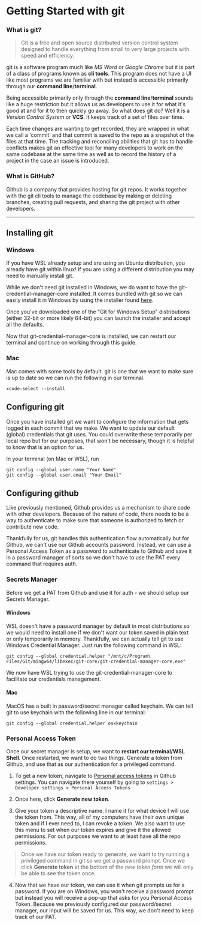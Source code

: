 # Getting Started with git

### What is git?

> Git is a free and open source distributed version control system designed to handle everything from small to very large projects with speed and efficiency.

git is a software program much like _MS Word_ or _Google Chrome_ but it is part of a class of programs known as **cli tools**. This program does not have a UI like most programs we are familiar with but instead is accessible primarily through our **command line**/**terminal**.

Being accessible primarily only through the **command line**/**terminal** sounds like a huge restriction but it allows us as developers to use it for what it's good at and for it to then quickly go away. So what does git do? Well it is a _Version Control System_ or **VCS**. It keeps track of a set of files over time.

Each time changes are wanting to get recorded, they are wrapped in what we call a 'commit' and that commit is saved to the repo as a snapshot of the files at that time. The tracking and reconciling abilities that git has to handle conflicts makes git an effective tool for many developers to work on the same codebase at the same time as well as to record the history of a project in the case an issue is introduced.

### What is GitHub?

Github is a company that provides hosting for git repos. It works together with the git cli tools to manage the codebase by making or deleting branches, creating pull requests, and sharing the git project with other developers.

---

## Installing git

### Windows

If you have WSL already setup and are using an Ubuntu distribution, you already have git within linux! If you are using a different distribution you may need to manually install git.

While we don't need git installed in Windows, we do want to have the git-credential-manager-core installed. It comes bundled with git so we can easily install it in Windows by using the installer found [here](https://git-scm.com/download/win).

Once you've downloaded one of the "Git for Windows Setup" distributions (either 32-bit or more likely 64-bit) you can launch the installer and accept all the defaults.

Now that git-credential-manager-core is installed, we can restart our terminal and continue on working through this guide.

### Mac

Mac comes with some tools by default. git is one that we want to make sure is up to date so we can run the following in our terminal.

```shell
xcode-select --install
```

## Configuring git

Once you have installed git we want to configure the information that gets logged in each commit that we make. We want to update our default (global) credentials that git uses. You could overwrite these temporarily per local repo but for our purposes, that won't be necessary, though it is helpful to know that is an option for us.

In your terminal (on Mac or WSL), run

```shell
git config --global user.name "Your Name"
git config --global user.email "Your Email"
```

## Configuring github

Like previously mentioned, Github provides us a mechanism to share code with other developers. Because of the nature of code, there needs to be a way to authenticate to make sure that someone is authorized to fetch or contribute new code.

Thankfully for us, git handles this authentication flow automatically but for Github, we can't use our Github accounts password. Instead, we can use a Personal Access Token as a password to authenticate to Github and save it in a password manager of sorts so we don't have to use the PAT every command that requires auth.

### Secrets Manager

Before we get a PAT from Github and use it for auth - we should setup our Secrets Manager.

#### Windows

WSL doesn't have a password manager by default in most distributions so we would need to install one if we don't want our token saved in plain text or only temporarily in memory. Thankfully, we can actually tell git to use Windows Credential Manager. Just run the following command in WSL:

```shell
git config --global credential.helper "/mnt/c/Program\ Files/Git/mingw64/libexec/git-core/git-credential-manager-core.exe"
```

We now have WSL trying to use the git-credential-manager-core to facilitate our credentials management.

#### Mac

MacOS has a built in password/secret manager called keychain. We can tell git to use keychain with the following line in our terminal:

```shell
git config --global credential.helper osxkeychain
```

### Personal Access Token

Once our secret manager is setup, we want to **restart our terminal/WSL Shell**. Once restarted, we want to do two things. Generate a token from Github, and use that as our authentication for a privileged command.

1. To get a new token, navigate to [Personal access tokens](https://github.com/settings/tokens) in Github settings. You can navigate there yourself by going to `settings > Developer settings > Personal Access Tokens`

2. Once here, click **Generate new token**.

3. Give your token a descriptive name. I name it for what device I will use the token from. This way, all of my computers have their own unique token and if I ever need to, I can revoke a token. We also want to use this menu to set when our token expires and give it the allowed permissions. For out purposes we want to at least have all the repo permissions.

> Once we have our token ready to generate, we want to try running a privileged command in git so we get a password prompt. Once we click **Generate token** at the bottom of the _new token form_ we will only be able to see the token once.

4. Now that we have our token, we can use it when git prompts us for a password. If you are on Windows, you won't receive a password prompt but instead you will receive a pop-up that asks for you Personal Access Token. Because we previously configured our password/secret manager, our input will be saved for us. This way, we don't need to keep track of our PAT.

